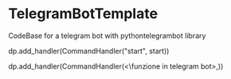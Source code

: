 # TelegramBotTemplate
CodeBase for a telegram bot with pythontelegrambot library

dp.add_handler(CommandHandler("start", start)) 

dp.add_handler(CommandHandler(<\funzione in telegram bot>,<funzione>))
